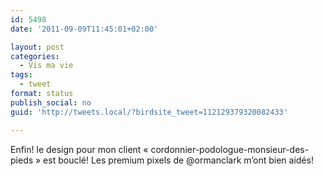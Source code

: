 ```yaml
---
id: 5498
date: '2011-09-09T11:45:01+02:00'

layout: post
categories:
  - Vis ma vie
tags:
  - tweet
format: status
publish_social: no
guid: 'http://tweets.local/?birdsite_tweet=112129379320082433'

---
```


Enfin! le design pour mon client « cordonnier-podologue-monsieur-des-pieds » est bouclé! Les premium pixels de @ormanclark m’ont bien aidés!